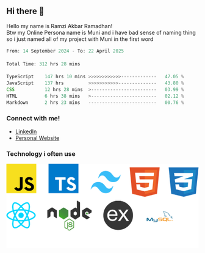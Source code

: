 ## Hi there 👋
Hello my name is Ramzi Akbar Ramadhan!\
Btw my Online Persona name is Muni and i have bad sense of naming thing so i just named all of my project with Muni in the first word
<!--START_SECTION:Muni-->

```Javascript
From: 14 September 2024 - To: 22 April 2025

Total Time: 312 hrs 28 mins

TypeScript    147 hrs 10 mins >>>>>>>>>>>>-------------   47.05 %
JavaScript    137 hrs         >>>>>>>>>>>--------------   43.80 %
CSS           12 hrs 28 mins  >------------------------   03.99 %
HTML          6 hrs 38 mins   >------------------------   02.12 %
Markdown      2 hrs 23 mins   -------------------------   00.76 %
```

<!--END_SECTION:Muni-->
### Connect with me!
* [LinkedIn](https://www.linkedin.com/in/ramzi-akbar-ramadhan-b8b05a243/)
* [Personal Website](https://www.muniporto.my.id/)
### Technology i often use
![Technology List](assets/techlist.png)
